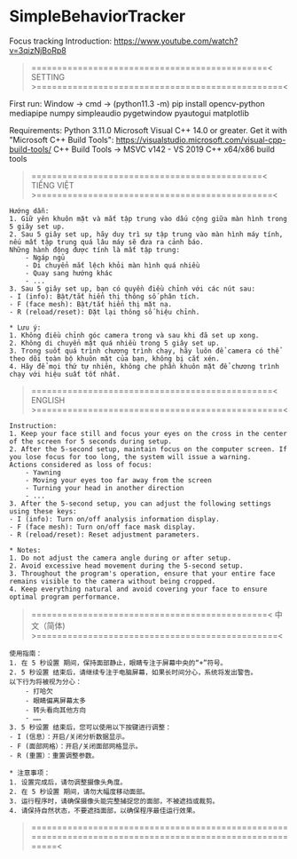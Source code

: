 # SimpleBehaviorTracker
Focus tracking
Introduction: https://www.youtube.com/watch?v=3qizNjBoRp8

>==============================================< SETTING >================================================<

First run:
Window -> cmd -> (python11.3 -m) pip install opencv-python mediapipe numpy simpleaudio pygetwindow pyautogui matplotlib

Requirements:
Python 3.11.0
Microsoft Visual C++ 14.0 or greater. Get it with "Microsoft C++ Build Tools": https://visualstudio.microsoft.com/visual-cpp-build-tools/
C++ Build Tools -> MSVC v142 - VS 2019 C++ x64/x86 build tools


>=============================================< TIẾNG VIỆT >==============================================<

    Hướng dẫn:
    1. Giữ yên khuôn mặt và mắt tập trung vào dấu cộng giữa màn hình trong 5 giây set up.
    2. Sau 5 giây set up, hãy duy trì sự tập trung vào màn hình máy tính, nếu mất tập trung quá lâu máy sẽ đưa ra cảnh báo.
    Những hành động được tính là mất tập trung:
        - Ngáp ngủ
        - Di chuyển mắt lệch khỏi màn hình quá nhiều
        - Quay sang hướng khác
        - ...
    3. Sau 5 giây set up, bạn có quyền điều chỉnh với các nút sau:
    - I (info): Bật/tắt hiển thị thông số phân tích.
    - F (face mesh): Bật/tắt hiển thị mặt nạ.
    - R (reload/reset): Đặt lại thông số hiệu chỉnh.

    * Lưu ý:
    1. Không điều chỉnh góc camera trong và sau khi đã set up xong.
    2. Không di chuyển mặt quá nhiều trong 5 giây set up.
    3. Trong suốt quá trình chương trình chạy, hãy luôn để camera có thể theo dõi toàn bộ khuôn mặt của bạn, không bị cắt xén.
    4. Hãy để mọi thứ tự nhiên, không che phần khuôn mặt để chương trình chạy với hiệu suất tốt nhất.

>===============================================< ENGLISH >================================================<

    Instruction:
    1. Keep your face still and focus your eyes on the cross in the center of the screen for 5 seconds during setup.
    2. After the 5-second setup, maintain focus on the computer screen. If you lose focus for too long, the system will issue a warning.
    Actions considered as loss of focus:
        - Yawning
        - Moving your eyes too far away from the screen
        - Turning your head in another direction
        - ...
    3. After the 5-second setup, you can adjust the following settings using these keys:
    - I (info): Turn on/off analysis information display.
    - F (face mesh): Turn on/off face mask display.
    - R (reload/reset): Reset adjustment parameters.

    * Notes:
    1. Do not adjust the camera angle during or after setup.
    2. Avoid excessive head movement during the 5-second setup.
    3. Throughout the program's operation, ensure that your entire face remains visible to the camera without being cropped.
    4. Keep everything natural and avoid covering your face to ensure optimal program performance.

>==============================================< 中文（简体) >===============================================<

    使用指南：
    1. 在 5 秒设置 期间，保持面部静止，眼睛专注于屏幕中央的“+”符号。
    2. 5 秒设置 结束后，请继续专注于电脑屏幕，如果长时间分心，系统将发出警告。
    以下行为将被视为分心：
        - 打哈欠
        - 眼睛偏离屏幕太多
        - 转头看向其他方向
        - ……
    3. 5 秒设置 结束后，您可以使用以下按键进行调整：
    - I (信息）：开启/关闭分析数据显示。
    - F (面部网格）：开启/关闭面部网格显示。
    - R (重置）：重置调整参数。

    * 注意事项：
    1. 设置完成后，请勿调整摄像头角度。
    2. 在 5 秒设置 期间，请勿大幅度移动面部。
    3. 运行程序时，请确保摄像头能完整捕捉您的面部，不被遮挡或裁剪。
    4. 请保持自然状态，不要遮挡面部，以确保程序最佳运行效果。


>=========================================================================================================<
